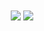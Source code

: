 <!---
<div id="header" align="center">
  <img src="https://media.giphy.com/media/KzJkzjggfGN5Py6nkT/giphy.gif" width="150"/>
</div>
--->

<div align="center">
	<img align="center" src="https://github-readme-streak-stats.herokuapp.com?user=soaresgabe&theme=tokyonight&hide_border=true&date_format=M%20j%5B%2C%20Y%5D"/>
	<img align="center" src="https://github-readme-stats.vercel.app/api/top-langs/?username=soaresgabe&theme=tokyonight&hide_border=true"/>
</div>
<!--
**soaresgabe/soaresgabe** is a ✨ _special_ ✨ repository because its `README.md` (this file) appears on your GitHub profile.

Here are some ideas to get you started:

- 🔭 I’m currently working on ...
- 🌱 I’m currently learning ...
- 👯 I’m looking to collaborate on ...
- 🤔 I’m looking for help with ...
- 💬 Ask me about ...
- 📫 How to reach me: ...
- 😄 Pronouns: ...
- ⚡ Fun fact: ...




-->
